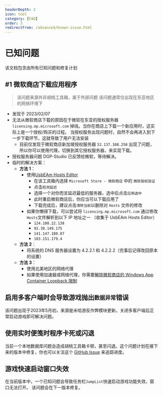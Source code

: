 ```yaml
---
headerDepth: 2
icon: tool
category: [FAQ]
order: 3
redirectFrom: /advanced/known-issue.html
---
```


# 已知问题

该文档包含由所有已知问题和修复计划

## #1 微软商店下载应用程序

> 该问题来源并非胡桃工具箱，属于外部问题
> 该问题通常仅出现在东亚地区的网络环境下

- 发现于 2023/02/07
- 无法从微软商店下载的原因在于微软在东亚的授权服务器 `licensing.mp.microsoft.com` 掉线。当你在商店上下载一个新应用时，这实际上是一个授权/购买的过程。
  当授权服务出现问题时，自然不会再进入到下一步下载环节，这就导致了用户无法安装
  - 目前仅发现于微软商店新加坡授权服务器 `52.137.108.250` 出现了问题，所以你可以使用代理，切换到其它授权服务器，来实现下载。
- 授权服务器问题 DGP-Studio 已反馈给微软，等待解决。
- 临时的解决方案：
  - **方法 1**：
    - 使用[UsbEAm Hosts Editor](https://www.dogfight360.com/blog/475/)
      - 在该工具箱内选择 `Microsoft Store - 微软商店` 中的 `微软授权验证`
      - 点击`检测延迟`
      - 选择一个对你而言延迟最低的服务器，选中后点击`应用选中`
      - 此时重启微软商店后，你应当可以下载应用了
      - 下载完成后，建议点击`清除当前`以删除对 `Hosts` 文件的修改
    - 如果你懒得下载，可以尝试将 `licensing.mp.microsoft.com` 通过修改 `Hosts`文件解析到以下 IP 地址之一 （收集于 UsbEAm Hosts Editor）
      - `124.108.22.138`
      - `92.38.149.175`
      - `141.147.180.87`
      - `103.151.179.4`
  - **方法 2**：
    - 将系统的 DNS 服务器设置为 4.2.2.1 和 4.2.2.2（完事后记得改回原本的设置）
  - **方法 3**：
    - 使用北美地区的网络代理
    - 如果使用加速器或网络代理，你需要[解除微软商店的 Windows App Container Loopback 限制](exceptions.html#_502-bad-gateway)

## 启用多客户端时会导致游戏抛出`数据异常`错误

该问题出现于2023年5月初，来源是米哈游反作弊模块更新。关闭多客户端后正常启动游戏即可解决问题。

## 使用实时便笺时程序卡死或闪退

当前一个本地数据库问题会造成胡桃工具箱卡顿，甚至闪退。这个问题计划在接下来的版本中修复，你也可以关注这个 
[GitHub Issue](https://github.com/DGP-Studio/Snap.Hutao/issues/706) 来追踪进度。

## 游戏快速启动窗口失效

在当前版本中，一个已知问题会导致任务栏`JumpList`快速启动游戏功能失效，窗口无法打开。
该问题会在下一版本修复。